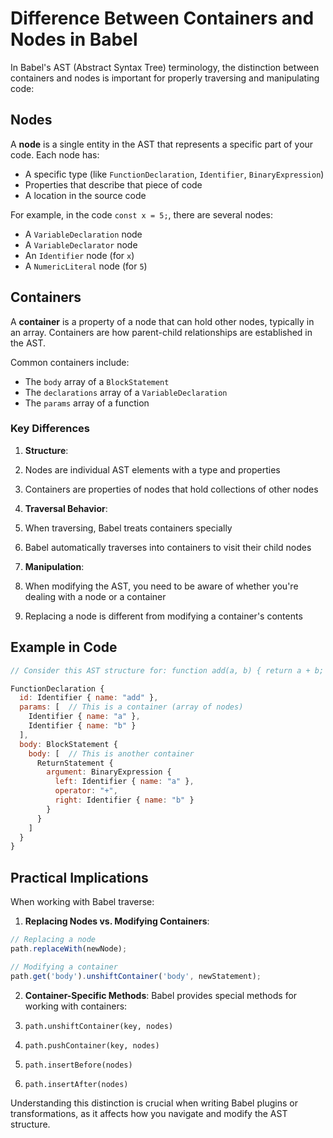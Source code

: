 # Difference Between Containers and Nodes in Babel

In Babel's AST (Abstract Syntax Tree) terminology, the distinction between containers and nodes is important for properly traversing and manipulating code:

## Nodes

A **node** is a single entity in the AST that represents a specific part of your code. Each node has:

- A specific type (like `FunctionDeclaration`, `Identifier`, `BinaryExpression`)
- Properties that describe that piece of code
- A location in the source code


For example, in the code `const x = 5;`, there are several nodes:

- A `VariableDeclaration` node
- A `VariableDeclarator` node
- An `Identifier` node (for `x`)
- A `NumericLiteral` node (for `5`)


## Containers

A **container** is a property of a node that can hold other nodes, typically in an array. Containers are how parent-child relationships are established in the AST.

Common containers include:

- The `body` array of a `BlockStatement`
- The `declarations` array of a `VariableDeclaration`
- The `params` array of a function


### Key Differences

1. **Structure**:

1. Nodes are individual AST elements with a type and properties
2. Containers are properties of nodes that hold collections of other nodes



2. **Traversal Behavior**:

1. When traversing, Babel treats containers specially
2. Babel automatically traverses into containers to visit their child nodes



3. **Manipulation**:

1. When modifying the AST, you need to be aware of whether you're dealing with a node or a container
2. Replacing a node is different from modifying a container's contents





## Example in Code

```javascript
// Consider this AST structure for: function add(a, b) { return a + b; }

FunctionDeclaration {
  id: Identifier { name: "add" },
  params: [  // This is a container (array of nodes)
    Identifier { name: "a" },
    Identifier { name: "b" }
  ],
  body: BlockStatement {
    body: [  // This is another container
      ReturnStatement {
        argument: BinaryExpression {
          left: Identifier { name: "a" },
          operator: "+",
          right: Identifier { name: "b" }
        }
      }
    ]
  }
}
```

## Practical Implications

When working with Babel traverse:

1. **Replacing Nodes vs. Modifying Containers**:

```javascript
// Replacing a node
path.replaceWith(newNode);

// Modifying a container
path.get('body').unshiftContainer('body', newStatement);
```


2. **Container-Specific Methods**:
Babel provides special methods for working with containers:

1. `path.unshiftContainer(key, nodes)`
2. `path.pushContainer(key, nodes)`
3. `path.insertBefore(nodes)`
4. `path.insertAfter(nodes)`





Understanding this distinction is crucial when writing Babel plugins or transformations, as it affects how you navigate and modify the AST structure.